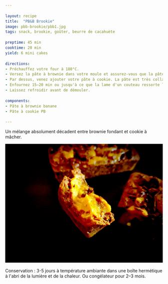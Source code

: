 ```yaml
---

layout: recipe
title:  "PB&B Brookie"
image: pbb-brookie/pbb1.jpg
tags: snack, brookie, goûter, beurre de cacahuète

preptime: 45 min
cooktime: 20 min
yield: 6 mini cakes

directions:
- Préchauffez votre four à 180°C.
- Versez la pâte à brownie dans votre moule et assurez-vous que la pâte soit bien tassée. 
- Par dessus, venez ajouter votre pâte à cookie. La pâte est très collante donc n'hésitez pas à huiler/mouiller vos ustensiles ou vos doigts pour qu'elles soit plus facile à manipuler. Vous pouvez déposer des petites boules par dessus la pâte à brownie pour peu que vous ne laissiez pas trop d'espace entre chaque, pas besoin d'avoir une couche parfaitement lisse. Cette pâte va en effet s'étaler d'elle-même à la cuisson. 
- Enfournez 15–20 min ou jusqu'à ce que la lame d'un couteau ressorte légèrement humide (si vous souhaitez un coeur coulant)
- Laissez refroidir avant de démouler. 

components:
- Pâte à brownie banane
- Pâte à cookie PB

---
```


Un mélange absolument décadent entre brownie fondant et cookie à mâcher.

![L’intérieur est tellement gooey que le brookie se délie entre les lèvres.](../images/pbb-brookie/pbb6.jpg)

Conservation&nbsp;: 3-5 jours à température ambiante dans une boîte hermétique à l'abri de la lumière et de la chaleur. Ou congélateur pour 2–3 mois. 